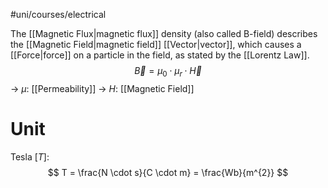 #uni/courses/electrical 

The [[Magnetic Flux|magnetic flux]] density (also called B-field) describes the [[Magnetic Field|magnetic field]] [[Vector|vector]], which causes a [[Force|force]] on a particle in the field, as stated by the [[Lorentz Law]].
$$
\overrightarrow{B} = \mu_{0} \cdot \mu_{r} \cdot \overrightarrow{H}
$$
-> $\mu$: [[Permeability]]
-> $H$: [[Magnetic Field]]

# Unit

Tesla $[T]$:
$$
T = \frac{N \cdot s}{C \cdot m} = \frac{Wb}{m^{2}}
$$